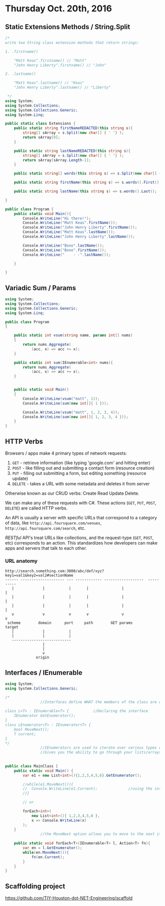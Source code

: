 # Thursday Oct. 20th, 2016

## Static Extensions Methods / String.Split

```c#
/*
write two String class extension methods that return strings:

1. .firstname()

    "Matt Keas".firstname() // "Matt"
    "John Henry Liberty".firstname() // "John"

2. .lastname()

    "Matt Keas".lastname() // "Keas"
    "John Henry Liberty".lastname() // "Liberty"

 */
using System;
using System.Collections;
using System.Collections.Generic;
using System.Linq;

public static class Extensions {
    public static string firstNameREDACTED(this string s){
        string[] sArray = s.Split(new char[] { ' '} );
        return sArray[0];
    }

    public static string lastNameREDACTED(this string s){
        string[] sArray = s.Split(new char[] { ' '} );
        return sArray[sArray.Length-1];
    }

    public static string[] words(this string s) => s.Split(new char[] { ' '} );

    public static string firstName(this string s) => s.words().First();

    public static string lastName(this string s) => s.words().Last();

}

public class Program {
    public static void Main(){
        Console.WriteLine("Hi there!");
        Console.WriteLine("Matt Keas".firstName());
        Console.WriteLine("John Henry Liberty".firstName());
        Console.WriteLine("Matt Keas".lastName());
        Console.WriteLine("John Henry Liberty".lastName());

        Console.WriteLine("Bono".lastName());
        Console.WriteLine("Bono".firstName());
        Console.WriteLine("    - -".lastName());

    }

}
```

## Variadic Sum / Params

```c#
using System;
using System.Collections;
using System.Collections.Generic;
using System.Linq;

public class Program
{

    public static int vsum(string name, params int[] nums)
    {
        return nums.Aggregate(
            (acc, x) => acc += x);
    }

    public static int sum(IEnumerable<int> nums){
        return nums.Aggregate(
            (acc, x) => acc += x);
    }


    public static void Main()
    {
        Console.WriteLine(vsum("matt", 1));
        Console.WriteLine(sum(new int[]{ 1 }));

        Console.WriteLine(vsum("matt", 1, 2, 3, 4));
        Console.WriteLine(sum(new int[]{ 1, 2, 3, 4 }));
    }
}
```

## HTTP Verbs

Browsers / apps make 4 primary types of network requests:

1. `GET` - retrieve information (like typing 'google.com' and hitting enter)
2. `POST` - like filling out and submitting a contact form (resource creation)
3. `PUT` - filling out submitting a form, but editing something (resource update)
4. `DELETE` - takes a URL with some metadata and deletes it from server

Otherwise known as our CRUD verbs: Create Read Update Delete.

We can make any of these requests with C#. These actions (`GET`, `PUT`, `POST`, `DELETE`) are called HTTP verbs.

An API is usually a server with specific URLs that correspond to a category of data, like `http://api.foursquare.com/venues`, `http://api.foursquare.com/search`, etc.

_RESTful_ API's treat URLs like collections, and the request-type (`GET`, `POST`, etc) corresponds to an action. This standardizes how developers can make apps and servers that talk to each other.

### URL anatomy

```
http://search.something.com:3000/abc/def/xyz?key1=val1&key2=val2#sectionName
------ -------------------- --- ------------ ------------------  ----------
   |             |           |       |               |                |
   |             |           |       |               |                |
   |             |           |       |               |                |
   v             v           v       v               v                v
 scheme        domain      port     path        GET params          target
   |             |           |
   |             |           |
   ---------------------------
                 |
                 |
                 v
              origin
```

## Interfaces / IEnumerable

```c#
using System;
using System.Collections.Generic;

/*      
                //Interfaces define WHAT the members of the class are doing but now HOW they are doing them.
                
class L<T> : IEnumerable<T> {           //Declaring the interface
    IEnumerator GetEnumerator();
}
class LEnumerator<T> : IEnumerator<T> {
    bool MoveNext();            
    T current;
}
*/
                //IEnumerators are used to iterate over various types of collections.
                //Gives you the ability to go through your lists/arrays/IEnumerables.
                
                
public class MainClass {
    public static void Main() {
        var e1 = new List<int>(){1,2,3,4,5,6}.GetEnumerator();

        //while(e1.MoveNext()){
        //  Console.WriteLine(e1.Current);              //using the interface to take action.
        //}

        // or

        forEach<int>(
            new List<int>(){ 1,2,3,4,5,6 },
            x => Console.WriteLine(x)
        );
    }
                //the MoveNext option allows you to move to the next item in the collection and use your function on that item.
                
    public static void forEach<T>(IEnumerable<T> l, Action<T> fn){
        var en = l.GetEnumerator();
        while(en.MoveNext()){
            fn(en.Current);
        }
    }
}
```

## Scaffolding project

https://github.com/TIY-Houston-dot-NET-Engineering/scaffold
